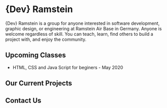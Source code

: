# {Dev} Ramstein 

{Dev} Ramstein is a group for anyone interested in software development, graphic design, or engineering at Ramstein Air Base in Germany. Anyone is welcome regardless of skill. You can teach, learn, find others to build a project with, and enjoy the community.

## Upcoming Classes
* HTML, CSS and Java Script for beginers - May 2020 

## Our Current Projects

## Contact Us 
